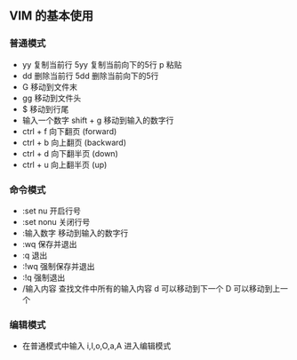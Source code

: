 ## VIM 的基本使用

### 普通模式

- yy 复制当前行 5yy 复制当前向下的5行 p 粘贴
- dd 删除当前行 5dd 删除当前向下的5行
- G 移动到文件末
- gg 移动到文件头
- $ 移动到行尾
- 输入一个数字 shift + g 移动到输入的数字行
- ctrl + f 向下翻页 (forward)
- ctrl + b 向上翻页 (backward)
- ctrl + d 向下翻半页 (down)
- ctrl + u 向上翻半页 (up)

### 命令模式

- :set nu 开启行号
- :set nonu 关闭行号
- :输入数字 移动到输入的数字行
- :wq 保存并退出
- :q 退出
- :!wq 强制保存并退出
- :!q 强制退出
- /输入内容 查找文件中所有的输入内容 d 可以移动到下一个 D 可以移动到上一个

### 编辑模式

- 在普通模式中输入 i,I,o,O,a,A 进入编辑模式

